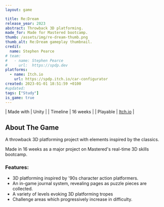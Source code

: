 ```yaml
---
layout: game

title: Re:Dream
release_year: 2023
abstract: Throwback 3D platforming.
made_for: Made for Mastered bootcamp.
thumb: /assets/img/re-dream-thumb.png
thumb_alt: Re:Dream gameplay thumbnail.
credit:
  name: Stephen Pearce
# team:
#   - name: Stephen Pearce
#     url:  https://spdp.dev
platforms:
  - name: Itch.io
    url: https://spdp.itch.io/car-configurator
created: 2023-01-01 18:51:59 +0100
#updated: 
tags: ["Study"]
is_game: true
---
```


| Made with | Unity |
| Timeline | 16 weeks |
| Playable | <a href="https://spdp.itch.io/re-dream" rel="nofollow noopener noreferrer" target="_blank" title="Play it on Itch.io">Itch.io</a> |

## About The Game

A throwback 3D platforming project with elements inspired by the classics.

Made in 16 weeks as a major project on Mastered's real-time 3D skills bootcamp.

### Features:

- 3D platforming inspired by '90s character action platformers.
- An in-game journal system, revealing pages as puzzle pieces are collected.
- A variety of levels evoking 3D platforming tropes
- Challenge areas which progressively increase in difficulty.